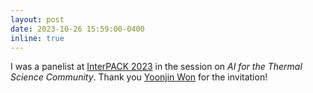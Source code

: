 ```yaml
---
layout: post
date: 2023-10-26 15:59:00-0400
inline: true
---
```


I was a panelist at <a href='https://event.asme.org/InterPACK'>InterPACK 2023</a> in the session on <i>AI for the Thermal Science Community</i>. Thank you <a href='https://engineering.uci.edu/users/yoonjin-won'>Yoonjin Won</a> for the invitation!